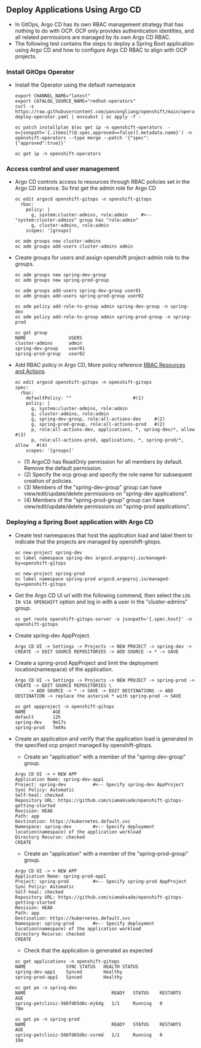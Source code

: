 ## Deploy Applications Using Argo CD

* In GitOps, Argo CD has its own RBAC management strategy that has nothing to do with OCP. 
  OCP only provides authentication identities, and all related permissions are managed by its own Argo CD RBAC.
* The following test contains the steps to deploy a Spring Boot application using Argo CD and how to configure Argo CD RBAC to align with OCP projects.


### Install GitOps Operator

* Install the Operator using the default namespace
  ```
  export CHANNEL_NAME="latest"
  export CATALOG_SOURCE_NAME="redhat-operators"
  curl -s https://raw.githubusercontent.com/pancongliang/openshift/main/operator/gitops/01-deploy-operator.yaml | envsubst | oc apply -f -

  oc patch installplan $(oc get ip -n openshift-operators  -o=jsonpath='{.items[?(@.spec.approved==false)].metadata.name}') -n openshift-operators --type merge --patch '{"spec":{"approved":true}}'

  oc get ip -n openshift-operators
  ```

### Access control and user management

* Argo CD controls access to resources through RBAC policies set in the Argo CD instance. So first get the admin role for Argo CD
  ```
  oc edit argocd openshift-gitops -n openshift-gitops
    rbac:
      policy: |
        g, system:cluster-admins, role:admin     #<-- "system:cluster-admins" group has "role:admin"
        g, cluster-admins, role:admin
      scopes: '[groups]

  oc adm groups new cluster-admins
  oc adm groups add-users cluster-admins admin
  ```

* Create groups for users and assign openshift project-admin role to the groups.
  ```
  oc adm groups new spring-dev-group
  oc adm groups new spring-prod-group

  oc adm groups add-users spring-dev-group user01
  oc adm groups add-users spring-prod-group user02

  oc adm policy add-role-to-group admin spring-dev-group -n spring-dev
  oc adm policy add-role-to-group admin spring-prod-group -n spring-prod

  oc get group
  NAME                USERS
  cluster-admins      admin
  spring-dev-group    user01
  spring-prod-group   user02
  ```

* Add RBAC policy in Argo CD, More policy reference [RBAC Resources and Actions](https://argo-cd.readthedocs.io/en/stable/operator-manual/rbac/#basic-built-in-roles).
  ```
  oc edit argocd openshift-gitops -n openshift-gitops
  spec:
    rbac:
      defaultPolicy: ""                       #(1)
      policy: |
        g, system:cluster-admins, role:admin
        g, cluster-admins, role:admin
        g, spring-dev-group, role:all-actions-dev     #(2)
        g, spring-prod-group, role:all-actions-prod   #(2)
        p, role:all-actions-dev, applications, *, spring-dev/*, allow     #(3)
        p, role:all-actions-prod, applications, *, spring-prod/*, allow   #(4)
      scopes: '[groups]'
  ```
  - (1) ArgoCD has ReadOnly permission for all members by default. Remove the default permission.
  - (2) Specify the ocp group and specify the role name for subsequent creation of policies.
  - (3) Members of the "spring-dev-group" group can have view/edit/update/delete permissions on "spring-dev applications".
  - (4) Members of the "spring-prod-group" group can have view/edit/update/delete permissions on "spring-prod applications".



### Deploying a Spring Boot application with Argo CD

* Create test namespaces that host the application load and label them to indicate that the projects are managed by openshift-gitops.
  ```
  oc new-project spring-dev
  oc label namespace spring-dev argocd.argoproj.io/managed-by=openshift-gitops

  oc new-project spring-prod
  oc label namespace spring-prod argocd.argoproj.io/managed-by=openshift-gitops
  ```

* Get the Argo CD UI url with the following commend, then select the `LOG IN VIA OPENSHIFT` option and log in with a user in the "cluster-admins" group.
  ```
  oc get route openshift-gitops-server -o jsonpath='{.spec.host}' -n openshift-gitops
  ```
  
* Create spring-dev AppProject.
  ```
  Argo CD UI -> Settings -> Projects -> NEW PROJECT -> spring-dev -> CREATE -> EDIT SOURCE REPOSITORIES -> ADD SOURCE -> * -> SAVE
  ```

* Create a spring-prod AppProject and limit the deployment location(namespace) of the application.
  ```
  Argo CD UI -> Settings -> Projects -> NEW PROJECT -> spring-prod -> CREATE -> EDIT SOURCE REPOSITORIES \
       -> ADD SOURCE -> * -> SAVE -> EDIT DESTINATIONS -> ADD DESTINATION -> replace the asterisk * with spring-prod -> SAVE
  ```
  ```
  oc get appproject -n openshift-gitops
  NAME          AGE
  default       12h
  spring-dev    9m17s
  spring-prod   7m49s
  ```

* Create an application and verify that the application load is generated in the specified ocp project managed by openshift-gitops.
  - Create an "application" with a member of the "spring-dev-group" group.
  ```
  Argo CD UI -> + NEW APP
  Application Name: spring-dev-app1
  Project: spring-dev          #<-- Specify spring-dev AppProject
  Sync Policy: Automatic
  Self-heal: checked
  Repository URL: https://github.com/siamaksade/openshift-gitops-getting-started
  Revision: HEAD
  Path: app
  Destination: https://kubernetes.default.svc
  Namespace: spring-dev        #<-- Specify deployment location(namespace) of the application workload
  Directory Recurse: checked
  CREATE
  ```
  
  - Create an "application" with a member of the "spring-prod-group" group.
  ```
  Argo CD UI -> + NEW APP
  Application Name: spring-prod-app1
  Project: spring-prod         #<-- Specify spring-prod AppProject
  Sync Policy: Automatic
  Self-heal: checked
  Repository URL: https://github.com/siamaksade/openshift-gitops-getting-started
  Revision: HEAD
  Path: app
  Destination: https://kubernetes.default.svc
  Namespace: spring-prod       #<-- Specify deployment location(namespace) of the application workload
  Directory Recurse: checked
  CREATE
  ```

  - Check that the application is generated as expected
  ```
  oc get applications -n openshift-gitops
  NAME               SYNC STATUS   HEALTH STATUS
  spring-dev-app1    Synced        Healthy
  spring-prod-app1   Synced        Healthy

  oc get po -n spring-dev
  NAME                                READY   STATUS    RESTARTS   AGE
  spring-petclinic-566fd65d6c-mj6dg   1/1     Running   0          78m

  oc get po -n spring-prod
  NAME                                READY   STATUS    RESTARTS   AGE
  spring-petclinic-566fd65d6c-vsrmd   1/1     Running   0          16m
  ```
